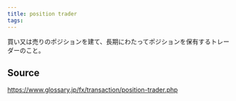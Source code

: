 ```yaml
---
title: position trader
tags: 
---
```


買い又は売りのポジションを建て、長期にわたってポジションを保有するトレーダーのこと。

## Source
https://www.glossary.jp/fx/transaction/position-trader.php